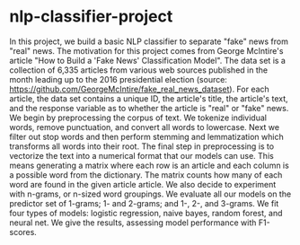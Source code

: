 # nlp-classifier-project

In this project, we build a basic NLP classifier to separate "fake" news from "real" news. The motivation for this project comes from George McIntire's article "How to Build a 'Fake News' Classification Model". The data set is a collection of 6,335 articles from various web sources published in the month leading up to the 2016 presidential election (source: https://github.com/GeorgeMcIntire/fake_real_news_dataset). For each article, the data set contains a unique ID, the article's title, the article's text, and the response variable as to whether the article is "real" or "fake" news. We begin by preprocessing the corpus of text. We tokenize individual words, remove punctuation, and convert all words to lowercase. Next we filter out stop words and then perform stemming and lemmatization which transforms all words into their root. The final step in preprocessing is to vectorize the text into a numerical format that our models can use. This means generating a matrix where each row is an article and each column is a possible word from the dictionary. The matrix counts how many of each word are found in the given article article. We also decide to experiment with n-grams, or n-sized word groupings. We evaluate all our models on the predictor set of 1-grams; 1- and 2-grams; and 1-, 2-, and 3-grams. We fit four types of models: logistic regression, naive bayes, random forest, and neural net. We give the results, assessing model performance with F1-scores.

